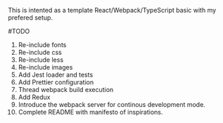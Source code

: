 This is intented as a template React/Webpack/TypeScript basic with my prefered setup.

#TODO

1. Re-include fonts
1. Re-include css
1. Re-include less
1. Re-include images
1. Add Jest loader and tests
1. Add Prettier configuration
1. Thread webpack build execution
1. Add Redux
1. Introduce the webpack server for continous development mode.
1. Complete README with manifesto of inspirations.
